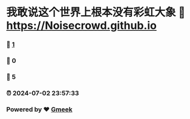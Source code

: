 # 我敢说这个世界上根本没有彩虹大象 :link: https://Noisecrowd.github.io 
### :page_facing_up: [1](https://Noisecrowd.github.io/tag.html) 
### :speech_balloon: 0 
### :hibiscus: 5 
### :alarm_clock: 2024-07-02 23:57:33 
### Powered by :heart: [Gmeek](https://github.com/Meekdai/Gmeek)
